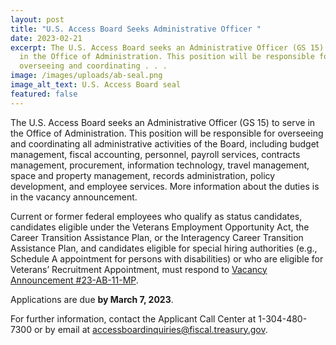 ```yaml
---
layout: post
title: "U.S. Access Board Seeks Administrative Officer "
date: 2023-02-21
excerpt: The U.S. Access Board seeks an Administrative Officer (GS 15) to serve
  in the Office of Administration. This position will be responsible for
  overseeing and coordinating . . .
image: /images/uploads/ab-seal.png
image_alt_text: U.S. Access Board seal
featured: false
---
```

The U.S. Access Board seeks an Administrative Officer (GS 15) to serve in the Office of Administration. This position will be responsible for overseeing and coordinating all administrative activities of the Board, including budget management, fiscal accounting, personnel, payroll services, contracts management, procurement, information technology, travel management, space and property management, records administration, policy development, and employee services. More information about the duties is in the vacancy announcement.    

Current or former federal employees who qualify as status candidates, candidates eligible under the Veterans Employment Opportunity Act, the Career Transition Assistance Plan, or the Interagency Career Transition Assistance Plan, and candidates eligible for special hiring authorities (e.g., Schedule A appointment for persons with disabilities) or who are eligible for Veterans’ Recruitment Appointment, must respond to [Vacancy Announcement #23-AB-11-MP](https://www.usajobs.gov/job/707702200). 

Applications are due **by March 7, 2023**.   

For further information, contact the Applicant Call Center at 1-304-480-7300 or by email at [accessboardinquiries@fiscal.treasury.gov](mailto:accessboardinquiries@fiscal.treasury.gov).
